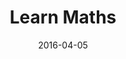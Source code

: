 ---
layout: poptext
date: 2016-04-05
sound: door.mp3
title: Learn Maths
heading: Want your kid to become a Maths Whiz?
heading-font-color: '#000'
heading-font-size: '70px'
sub-heading: Expert reveals four simple steps to improve their skills  
subheading-font-color: '#8B0000'
subheading-font-size: '20px'
button-text: Read Now
button-text-color: '#fff'
background-image: shapes6.jpg
link: https://goo.gl/dzLTU3
button-color: '#000'
category: poptext
---
